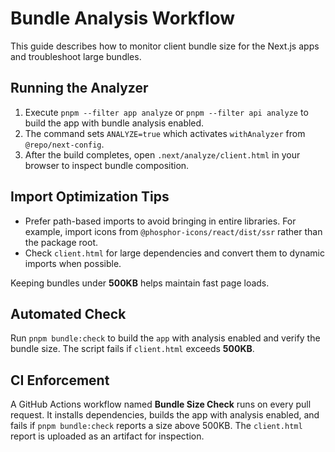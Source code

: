 # Bundle Analysis Workflow

This guide describes how to monitor client bundle size for the Next.js apps and troubleshoot large bundles.

## Running the Analyzer

1. Execute `pnpm --filter app analyze` or `pnpm --filter api analyze` to build the app with bundle analysis enabled.
2. The command sets `ANALYZE=true` which activates `withAnalyzer` from `@repo/next-config`.
3. After the build completes, open `.next/analyze/client.html` in your browser to inspect bundle composition.

## Import Optimization Tips

- Prefer path-based imports to avoid bringing in entire libraries. For example, import icons from `@phosphor-icons/react/dist/ssr` rather than the package root.
- Check `client.html` for large dependencies and convert them to dynamic imports when possible.

Keeping bundles under **500KB** helps maintain fast page loads.

## Automated Check

Run `pnpm bundle:check` to build the `app` with analysis enabled and verify the bundle size. The script fails if `client.html` exceeds **500KB**.

## CI Enforcement

A GitHub Actions workflow named **Bundle Size Check** runs on every pull request. It installs dependencies, builds the app with analysis enabled, and fails if `pnpm bundle:check` reports a size above 500KB. The `client.html` report is uploaded as an artifact for inspection.
